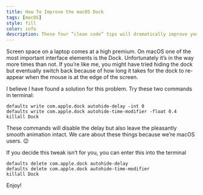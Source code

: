 ```yaml
---
title: How To Improve the macOS Dock
tags: [macOS]
style: fill
color: info
description: These four “clean code” tips will dramatically improve your engineering team’s productivity
---
```


Screen space on a laptop comes at a high premium. On macOS one of the most important interface elements is the Dock. Unfortunately it’s in the way more times than not. If you’re like me, you might have tried hiding the dock but eventually switch back because of how long it takes for the dock to re-appear when the mouse is at the edge of the screen.

I believe I have found a solution for this problem. Try these two commands in terminal:

```
defaults write com.apple.dock autohide-delay -int 0
defaults write com.apple.dock autohide-time-modifier -float 0.4
killall Dock
```

These commands will disable the delay but also leave the pleasantly smooth animation intact.
We care about these things because we’re macOS users. 😉

If you decide this tweak isn’t for you, you can enter this into the terminal

```
defaults delete com.apple.dock autohide-delay
defaults delete com.apple.dock autohide-time-modifier
killall Dock
```

Enjoy!